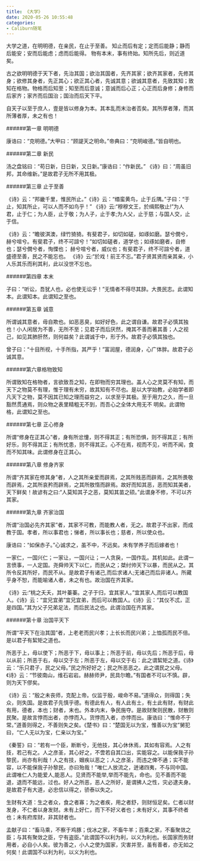 ```yaml
---
title: 《大学》
date: 2020-05-26 10:55:48
categories:
- Caliburn随笔
---
```

大学之道，在明明德，在亲民，在止于至善。
知止而后有定；定而后能静；静而后能安；安而后能虑；虑而后能得。
物有本末，事有终始。知所先后，则近道矣。

 古之欲明明德于天下者，先治其国；欲治其国者，先齐其家；欲齐其家者，先修其身；欲修其身者，先正其心；欲正其心者，先诚其意；欲诚其意者，先致其知；致知在格物。物格而后知至；知至而后意诚；意诚而后心正；心正而后身修；身修而后家齐；家齐而后国治；国治而后天下平。

自天子以至于庶人，壹是皆以修身为本。其本乱而末治者否矣。其所厚者薄，而其所薄者厚，未之有也！

######第一章 明明德

康诰曰：“克明德。”大甲曰：“顾諟天之明命。”帝典曰：“克明峻德。”皆自明也。

######第二章 新民

汤之盘铭曰：“苟日新，日日新，又日新。”康诰曰：“作新民。” 《诗》曰：“周虽旧邦，其命维新。”是故君子无所不用其极。

######第三章 止于至善

《诗》云：“邦畿千里，惟民所止。”《诗》云：“缗蛮黄鸟，止于丘隅。”子曰：“于止，知其所止，可以人而不如鸟乎！” 《诗》云:“穆穆文王，於缉熙敬止!”为人君，止于仁；为人臣，止于敬；为人子，止于孝;为人父，止于慈；与国人交，止于信。

《诗》云：“瞻彼淇澳，绿竹猗猗。有斐君子，如切如磋，如琢如磨。瑟兮僩兮，赫兮喧兮。有斐君子，终不可諠兮！”如切如磋者，道学也；如琢如磨者，自修也；瑟兮僩兮者，恂慄也； 赫兮喧兮者，威仪也；有斐君子，终不可諠兮者，道盛德至善，民之不能忘也。 《诗》云:“於戏！前王不忘。”君子贤其贤而亲其亲，小人乐其乐而利其利，此以没世不忘也。

######第四章 本末

子曰：“听讼，吾犹人也，必也使无讼乎！”无情者不得尽其辞。大畏民志。此谓知本。此谓知本。此谓知之至也。

######第五章 诚意

所谓诚其意者，毋自欺也。如恶恶臭，如好好色，此之谓自谦。故君子必慎其独也！小人闲居为不善，无所不至；见君子而后厌然，掩其不善而著其善；人之视己，如见其肺肝然，则何益矣？此谓诚于中，形于外。故君子必慎其独也。

曾子曰：“十目所视，十手所指，其严乎！”富润屋，德润身，心广体胖。故君子必诚其意。

######第六章格物致知

所谓致知在格物者，言欲致吾之知，在即物而穷其理也。盖人心之灵莫不有知，而天下之物莫不有理，惟于理有未穷，故其知有不尽也。是以大学始教，必始学者即凡天下之物，莫不因其已知之理而益穷之，以求至乎其极。至于用力之久，而一旦豁然贯通焉，则众物之表里精粗无不到，而吾心之全体大用无不 明矣。此谓物格，此谓知之至也。

######第七章 正心修身

所谓“修身在正其心”者，身有所忿懥，则不得其正；有所恐惧，则不得其正；有所好乐，则不得其正；有所忧患，则不得其正。心不在焉，视而不见，听而不闻，食而不知其味。此谓修身在正其心。

######第八章 修身齐家

所谓“齐其家在修其身”者，人之其所亲爱而辟焉，之其所贱恶而辟焉，之其所畏敬而辟焉，之其所哀矜而辟焉，之其所敖惰而辟焉。故好而知其恶，恶而知其美者，天下鲜矣！故谚有之曰:“人莫知其子之恶，莫知其苗之硕。”此谓身不修，不可以齐其家。

######第九章 齐家治国

所谓“治国必先齐其家”者，其家不可教，而能教人者，无之。故君子不出家，而成教于国。孝者，所以事君也；悌者，所以事长也；慈者，所以使众也。

康诰曰：“如保赤子。”心诚求之，虽不中，不远矣。未有学养子而后嫁者也！

一家仁，一国兴仁；一家让，一国兴让；一人贪戾，一国作乱。其机如此。此谓一言偾事，一人定国。尧舜帅天下以仁，而民从之；桀纣帅天下以暴，而民从之。其所令反其所好，而民不从。是故君子有诸己,而后求诸人;无诸己而后非诸人。所藏乎身不恕，而能喻诸人者，未之有也。故治国在齐其家。

《诗》云:“桃之夭夭，其叶蓁蓁。之子于归，宜其家人。”宜其家人,而后可以教国人。《诗》云：“宜兄宜弟”宜兄宜弟，而后可以教国人。《诗》云：“其仪不忒，正是四国。”其为父子兄弟足法，而后民法之也。此谓治国在齐其家。

######第十章 治国平天下

所谓“平天下在治其国”者，上老老而民兴孝；上长长而民兴弟；上恤孤而民不倍。是以君子有絜矩之道也。

所恶于上，毋以使下；所恶于下，毋以事上；所恶于前，毋以先后；所恶于后，毋以从前；所恶于右，毋以交于左；所恶于左，毋以交于右：此之谓絜矩之道。《诗》云：“乐只君子，民之父母。”民之所好好之；民之所恶恶之。此之谓民之父母。《诗》云：“节彼南山，维石岩岩。赫赫师尹，民具尔瞻。”有国者不可以不慎。辟，则为天下僇矣。

《诗》云：“殷之未丧师，克配上帝。仪监于殷，峻命不易。”道得众，则得国；失众，则失国。是故君子先慎乎德。有德此有人，有人此有土，有土此有财，有财此有用，德者，本也；财者，末也。外本内末，争民施夺。是故财聚则民散，财散则民聚。是故言悖而出者，亦悖而入。货悖而入者，亦悖而出。康诰曰：“惟命不于常。”道善则得之，不善则失之矣。《楚书》曰：“楚国无以为宝，惟善以为宝”舅犯曰，“亡人无以为宝，仁亲以为宝。”

《秦誓》曰：“若有一个臣，断断兮，无他技，其心休休焉，其如有容焉。人之有技，若己有之。人之彦圣，其心好之，不啻若自其口出，实能容之。以能保我子孙黎民，尚亦有利哉！人之有技，媢疾以恶之；人之彦圣，而违之俾不通；实不能容，以不能保我子孙黎民，亦曰殆哉！”唯仁人放流之，迸诸四夷，不与同中国。此谓唯仁人为能爱人,能恶人。见贤而不能举,举而不能先，命也。见不善而不能退，退而不能远，过也。好人之所恶，恶人之所好，是谓拂人之性，灾必逮夫身。是故君子有大道，必忠信以得之，骄泰以失之。

生财有大道：生之者众，食之者寡；为之者疾，用之者舒，则财恒足矣。仁者以财发身，不仁者以身发财。未有上好仁，而下不好义者也；未有好义，其事不终者也；未有府库财，非其财者也。

孟献子曰：“畜马乘，不察于鸡豚；伐冰之家，不畜牛羊；百乘之家，不畜聚敛之臣；与其有聚敛之臣，宁有盗臣。”此谓国不以利为利，以义为利也。长国家而务财用者，必自小人矣。彼为善之，小人之使为国家，灾害并至，虽有善者，亦无如之何矣！此谓国不以利为利，以义为利也。
